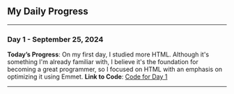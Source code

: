## My Daily Progress

---

### Day 1 - September 25, 2024

**Today’s Progress**: On my first day, I studied more HTML. Although it's something I'm already familiar with, I believe it's the foundation for becoming a great programmer, so I focused on HTML with an emphasis on optimizing it using Emmet.
**Link to Code**: [Code for Day 1](#)

---

